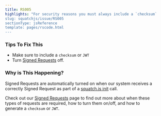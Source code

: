 ```yaml
---
title: RS005
highlights: "For security reasons you must always include a `checksum` once secure mode has been enabled.
slug: squatchjs/issue/RS005
sectionType: jsReference
template: pages/rscode.html
---
```


### Tips To Fix This

 - Make sure to include a `checksum` or `JWT`
 - Turn [Signed Requests](/squatchjs/signed-requests) off.

### Why is This Happening?

Signed Requests are automatically turned on when our system receives a correctly Signed Request as part of a [squatch.js init](/squatchjs/#init) call.

Check out our [Signed Requests](/squatchjs/signed-requests) page to find out more about when these types of requests are required, how to turn them on/off, and how to generate a `checksum` or `JWT`.